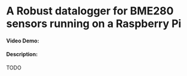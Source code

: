 # A Robust datalogger for BME280 sensors running on a Raspberry Pi
#### Video Demo:  <URL HERE>
#### Description:
TODO
